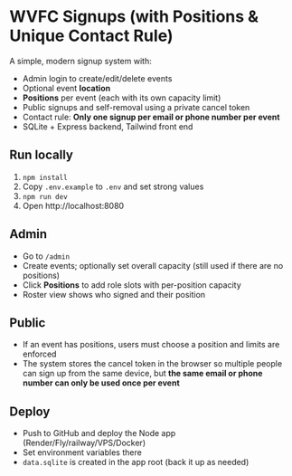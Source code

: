 # WVFC Signups (with Positions & Unique Contact Rule)

A simple, modern signup system with:
- Admin login to create/edit/delete events
- Optional event **location**
- **Positions** per event (each with its own capacity limit)
- Public signups and self-removal using a private cancel token
- Contact rule: **Only one signup per email or phone number per event**
- SQLite + Express backend, Tailwind front end

## Run locally
1. `npm install`
2. Copy `.env.example` to `.env` and set strong values
3. `npm run dev`
4. Open http://localhost:8080

## Admin
- Go to `/admin`
- Create events; optionally set overall capacity (still used if there are no positions)
- Click **Positions** to add role slots with per-position capacity
- Roster view shows who signed and their position

## Public
- If an event has positions, users must choose a position and limits are enforced
- The system stores the cancel token in the browser so multiple people can sign up from the same device, but **the same email or phone number can only be used once per event**

## Deploy
- Push to GitHub and deploy the Node app (Render/Fly/railway/VPS/Docker)
- Set environment variables there
- `data.sqlite` is created in the app root (back it up as needed)
